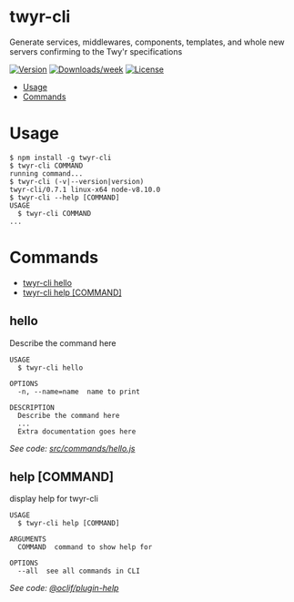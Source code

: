twyr-cli
========

Generate services, middlewares, components, templates, and whole new servers confirming to the Twy&#39;r specifications

[![Version](https://img.shields.io/npm/v/twyr-cli.svg)](https://npmjs.org/package/twyr-cli)
[![Downloads/week](https://img.shields.io/npm/dw/twyr-cli.svg)](https://npmjs.org/package/twyr-cli)
[![License](https://img.shields.io/npm/l/twyr-cli.svg)](https://github.com/twyr/twyr-cli/blob/master/package.json)

<!-- toc -->
* [Usage](#usage)
* [Commands](#commands)
<!-- tocstop -->
<!-- usage -->
# Usage

```sh-session
$ npm install -g twyr-cli
$ twyr-cli COMMAND
running command...
$ twyr-cli (-v|--version|version)
twyr-cli/0.7.1 linux-x64 node-v8.10.0
$ twyr-cli --help [COMMAND]
USAGE
  $ twyr-cli COMMAND
...
```
<!-- usagestop -->
<!-- commands -->
# Commands

* [twyr-cli hello](#hello)
* [twyr-cli help [COMMAND]](#help-command)
## hello

Describe the command here

```
USAGE
  $ twyr-cli hello

OPTIONS
  -n, --name=name  name to print

DESCRIPTION
  Describe the command here
  ...
  Extra documentation goes here
```

_See code: [src/commands/hello.js](https://github.com/twyr/twyr-cli/blob/v0.7.1/src/commands/hello.js)_

## help [COMMAND]

display help for twyr-cli

```
USAGE
  $ twyr-cli help [COMMAND]

ARGUMENTS
  COMMAND  command to show help for

OPTIONS
  --all  see all commands in CLI
```

_See code: [@oclif/plugin-help](https://github.com/oclif/plugin-help/blob/v1.1.6/src/commands/help.ts)_
<!-- commandsstop -->
